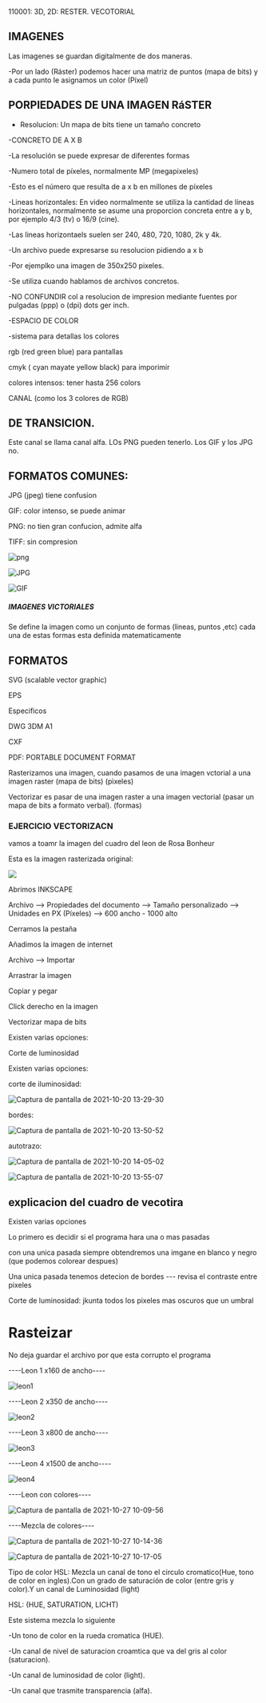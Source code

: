 
110001: 3D, 2D: RESTER. VECOTORIAL

## IMAGENES

Las imagenes se guardan digitalmente de dos maneras.

-Por un lado (Ráster) podemos hacer una matriz de puntos (mapa de bits) y a cada punto le asignamos un color (Píxel)

## PORPIEDADES DE UNA IMAGEN RáSTER 

* Resolucion: Un mapa de bits tiene un tamaño concreto

-CONCRETO DE A X B 

-La resolución se puede expresar de diferentes formas

-Numero total de píxeles, normalmente MP (megapixeles)

-Esto es el número que resulta de a x b en millones de píxeles

-Lineas horizontales: En video normalmente se utiliza la cantidad de líneas horizontales, normalmente se asume una proporcion concreta entre a y b, por ejemplo 4/3 (tv) o 16/9 (cine).

-Las lineas horizontaels suelen ser 240, 480, 720, 1080, 2k y 4k.

-Un archivo puede expresarse su resolucion pidiendo a x b

-Por ejemplko una imagen de 350x250 pixeles.

-Se utiliza cuando hablamos de archivos concretos.

-NO CONFUNDIR col a resolucion de impresion mediante fuentes por pulgadas (ppp) o (dpi) dots ger inch.

-ESPACIO DE COLOR

-sistema para detallas los colores 

rgb (red green blue) para pantallas

cmyk ( cyan mayate yellow black) para imporimir 

colores intensos: tener hasta 256 colors

CANAL (como los 3 colores de RGB)

## DE TRANSICION.
 
Este canal se llama canal alfa. LOs PNG pueden tenerlo. Los GIF y los JPG no.
 
## FORMATOS COMUNES:

JPG (jpeg) tiene confusion

GIF: color intenso, se puede animar 

PNG:  no tien gran confucion, admite alfa

TIFF: sin compresion


![png](https://www.ionos.es/digitalguide/fileadmin/DigitalGuide/Screenshots_2020/JPG-photo-at-a-quality-setting-of-25.png)

![JPG](https://static4.depositphotos.com/1006994/298/v/600/depositphotos_2983099-stock-illustration-grunge-design.jpg)

![GIF](https://cdn.oldskull.net/wp-content/uploads/2019/08/6-gifs-animados-dvdp-oldskull-.gif)



##### IMAGENES VICTORIALES

Se define la imagen como un conjunto de formas (lineas, puntos ,etc) cada una de estas formas esta definida matematicamente

## FORMATOS

SVG (scalable vector graphic)

EPS

Especificos

DWG 3DM A1

CXF

PDF: PORTABLE DOCUMENT FORMAT

Rasterizamos una imagen, cuando pasamos de una imagen vctorial a una imagen raster (mapa de bits) (pìxeles)

Vectorizar es pasar de una imagen raster a una imagen vectorial
(pasar un mapa de bits a formato verbal). (formas)


### EJERCICIO VECTORIZACN

vamos a toamr la imagen del cuadro del leon de Rosa Bonheur

Esta es la imagen rasterizada original:

![](https://imagenes.elpais.com/resizer/BZC1wtnQ7F9Fh9_KJdxKWADf-yA=/1960x0/arc-anglerfish-eu-central-1-prod-prisa.s3.amazonaws.com/public/XFGHWVUB6GGPQQBIV36UCJXVOY.jpg)

[](https://elpais.com/cultura/2019/09/30/actualidad/1569858378_536299.html)



Abrimos INKSCAPE

Archivo --> Propiedades del documento --> Tamaño personalizado --> Unidades en PX (Píxeles) --> 600 ancho - 1000 alto

Cerramos la pestaña

Añadimos la imagen de internet

Archivo --> Importar

Arrastrar la imagen

Copiar y pegar

Click derecho en la imagen

Vectorizar mapa de bits

Existen varias opciones:

Corte de luminosidad

Existen varias opciones:

corte de iluminosidad:

![Captura de pantalla de 2021-10-20 13-29-30](https://user-images.githubusercontent.com/90753262/138084688-11870b0f-c932-474f-bdce-114d6d345223.png)

bordes:

![Captura de pantalla de 2021-10-20 13-50-52](https://user-images.githubusercontent.com/90753262/138087419-b83c312c-0ae5-4e73-bcae-152e23e7306f.png)

autotrazo: 

![Captura de pantalla de 2021-10-20 14-05-02](https://user-images.githubusercontent.com/90753262/138089391-12ef0b35-3c3c-4f0c-8989-8d3c57302ede.png)

![Captura de pantalla de 2021-10-20 13-55-07](https://user-images.githubusercontent.com/90753262/138087924-9db021cc-08c8-4234-b78e-96cda1e9d2ef.png)

## explicacion del cuadro de vecotira

Existen varias opciones

Lo primero es decidir si el programa hara una o mas pasadas

con una unica pasada siempre obtendremos una imgane en blanco y negro (que podemos colorear despues)

Una unica pasada tenemos detecion de bordes --- revisa el contraste entre pixeles

Corte de luminosidad: jkunta todos los pixeles mas oscuros que un umbral


# Rasteizar

No deja guardar el archivo por que esta corrupto el programa

----Leon 1 x160 de ancho----

![leon1](https://user-images.githubusercontent.com/90753262/139023343-5696b6cd-e7c1-4ff2-9eb4-e5a354a06000.png)



----Leon 2 x350 de ancho----

![leon2](https://user-images.githubusercontent.com/90753262/139023358-eeba631f-3eba-470b-8735-8b7e64fd778e.png)



----Leon 3 x800 de ancho----

![leon3](https://user-images.githubusercontent.com/90753262/139023519-0fbcbde2-ed3a-47e4-b4a2-6bdd4028df83.png)



----Leon 4 x1500 de ancho----


![leon4](https://user-images.githubusercontent.com/90753262/139023530-bb2f7472-5bfc-48b1-92a3-05d7271a7c58.png)



----Leon con colores----

![Captura de pantalla de 2021-10-27 10-09-56](https://user-images.githubusercontent.com/90753262/139026343-6b0140ce-d99f-4d05-bd87-b79b033ef41f.png)

----Mezcla de colores----

![Captura de pantalla de 2021-10-27 10-14-36](https://user-images.githubusercontent.com/90753262/139027035-cdef76bc-e09e-482c-8ed9-ae34824ec198.png)

![Captura de pantalla de 2021-10-27 10-17-05](https://user-images.githubusercontent.com/90753262/139027369-8f2ba109-7e75-48ab-9206-42d740849621.png)


Tipo de color
HSL: Mezcla un canal de tono el circulo cromatico(Hue, tono de color en ingles).Con un grado de saturación de color (entre gris y color).Y un canal de Luminosidad (light)

HSL: (HUE, SATURATION, LICHT)

Este sistema mezcla lo siguiente

-Un tono de color en la rueda cromatica (HUE).

-Un canal de nivel de saturacion croamtica que va del gris al color (saturacion).

-Un canal de luminosidad de color (light).

-Un canal que trasmite transparencia (alfa).

